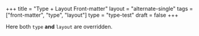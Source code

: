 +++
title = "Type + Layout Front-matter"
layout = "alternate-single"
tags = ["front-matter", "type", "layout"]
type = "type-test"
draft = false
+++

Here both `type` **and** `layout` are overridden.
